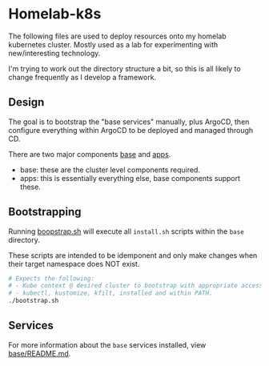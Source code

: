 # Homelab-k8s

The following files are used to deploy resources onto my homelab kubernetes cluster. Mostly used as a lab for experimenting with new/interesting technology.

I'm trying to work out the directory structure a bit, so this is all likely to change frequently as I develop a framework.

## Design

The goal is to bootstrap the "base services" manually, plus ArgoCD, then configure everything within ArgoCD to be deployed and managed through CD.

There are two major components [base](./base) and [apps](./apps).

- base: these are the cluster level components required.
- apps: this is essentially everything else, base components support these.

## Bootstrapping

Running [boopstrap.sh](./boostrap.sh) will execute all `install.sh` scripts within the `base` directory.

These scripts are intended to be idemponent and only make changes when their target namespace does NOT exist.

```bash
# Expects the following:
# - Kube context @ desired cluster to bootstrap with appropriate access
# - kubectl, kustomize, kfilt, installed and within PATH.
./bootstrap.sh
```

## Services
For more information about the `base` services installed, view [base/README.md](./base/README.md).

